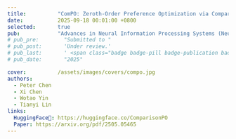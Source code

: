 ```yaml
---
title:          "ComPO: Zeroth-Order Preference Optimization via Comparison Oracles"
date:           2025-09-18 00:01:00 +0800
selected:       true
pub:            "Advances in Neural Information Processing Systems (NeurIPS 2025)"
# pub_pre:        "Submitted to "
# pub_post:       'Under review.'
# pub_last:       ' <span class="badge badge-pill badge-publication badge-success">Spotlight</span>'
# pub_date:       "2025"

cover:          /assets/images/covers/compo.jpg
authors:
  - Peter Chen
  - Xi Chen
  - Wotao Yin
  - Tianyi Lin
links:
  HuggingFace🤗: https://huggingface.co/ComparisonPO
  Paper: https://arxiv.org/pdf/2505.05465
---
```

